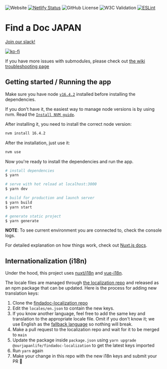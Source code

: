 ![Website](https://img.shields.io/website?down_color=lightgrey&down_message=offline&up_color=blue&up_message=online&url=https%3A%2F%2Ffindadocjp.org%2F)
[![Netlify Status](https://api.netlify.com/api/v1/badges/30c2d6af-eafd-4542-a071-d4cd0d7868a8/deploy-status)](https://app.netlify.com/sites/findadoc/deploys)
![GitHub License](https://img.shields.io/github/license/ourjapanlife/findadoc-frontend)
![W3C Validation](https://img.shields.io/w3c-validation/html?targetUrl=https%3A%2F%2Ffindadocjp.org/)
[![ESLint](https://github.com/ourjapanlife/findadoc-frontend/actions/workflows/eslint.yml/badge.svg)](https://github.com/ourjapanlife/findadoc-frontend/actions/workflows/eslint.yml)

# Find a Doc JAPAN

[Join our slack!](https://join.slack.com/t/find-a-doc/shared_invite/zt-s4744a6o-MGaGHzLN5wB9aXeha3vdsQ)

[![ko-fi](https://ko-fi.com/img/githubbutton_sm.svg)](https://ko-fi.com/theyokohamalife)

If you have more issues with submodules, please check out [the wiki troubleshooting page](https://github.com/ourjapanlife/findadoc-frontend/wiki/Troubleshooting-%F0%9F%98%AD-%F0%9F%98%AD-%F0%9F%98%AD-%F0%9F%91%89%EF%B8%8F-%F0%9F%98%8A-%F0%9F%98%8A--%F0%9F%98%8A)

## Getting started / Running the app

Make sure you have node [`v16.4.2`](.nvmrc) installed before installing the dependencies.

If you don't have it, the easiest way to manage node versions is by using nvm. Read the [`Install NVM guide`](https://github.com/nvm-sh/nvm#installing-and-updating).

After installing it, you need to install the correct node version:

```bash
nvm install 16.4.2
```

After the installation, just use it:

```bash
nvm use
```

Now you're ready to install the dependencies and run the app.

```bash
# install dependencies
$ yarn

# serve with hot reload at localhost:3000
$ yarn dev

# build for production and launch server
$ yarn build
$ yarn start

# generate static project
$ yarn generate
```

**NOTE**: To see current environment you are connected to, check the console logs.

For detailed explanation on how things work, check out [Nuxt.js docs](https://nuxtjs.org).

## Internationalization (i18n)

Under the hood, this project uses [nuxt/i18n](https://i18n.nuxtjs.org/) and [vue-i18n](https://kazupon.github.io/vue-i18n/).

The locale files are managed through [the localization repo](https://github.com/ourjapanlife/findadoc-localization) and released as an npm package that can be updated. Here is the process for adding new translation keys:

1. Clone the [findadoc-localization repo](https://github.com/ourjapanlife/findadoc-localization)
2. Edit the `locales/en.json` to contain the new keys.
3. If you know another language, feel free to add the same key and translation to the appropriate locale file. Omit if you don't know it; we use English as the [fallback language](https://kazupon.github.io/vue-i18n/guide/fallback.html) so nothing will break.
4. Make a pull request to the localization repo and wait for it to be merged to `main`
5. Update the package inside `package.json` using `yarn upgrade @ourjapanlife/findadoc-localization` to get the latest keys imported
6. Run `yarn` again
7. Make your change in this repo with the new i18n keys and submit your PR 🎉
